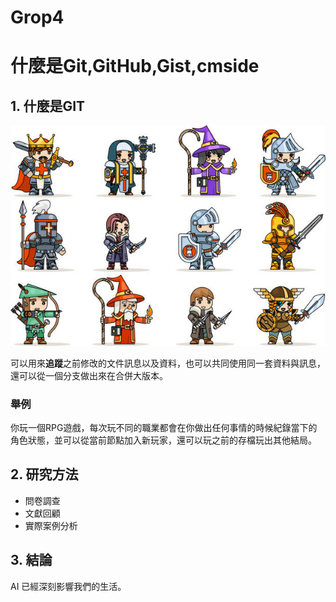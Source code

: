 # Grop4
# 什麼是Git,GitHub,Gist,cmside

## 1. 什麼是GIT
![RPG](https://github.com/0118ERIC/Grop4/blob/main/istockphoto-1138108634-612x612.jpg?raw=true)

可以用來**追蹤**之前修改的文件訊息以及資料，也可以共同使用同一套資料與訊息，還可以從一個分支做出來在合併大版本。
### 舉例
你玩一個RPG遊戲，每次玩不同的職業都會在你做出任何事情的時候紀錄當下的角色狀態，並可以從當前節點加入新玩家，還可以玩之前的存檔玩出其他結局。
## 2. 研究方法
- 問卷調查
- 文獻回顧
- 實際案例分析
## 3. 結論
AI 已經深刻影響我們的生活。
